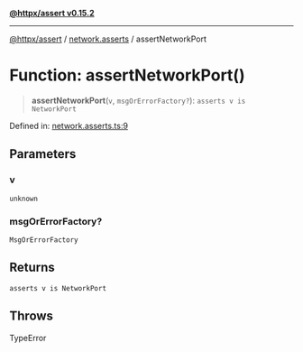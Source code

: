 [**@httpx/assert v0.15.2**](../../README.md)

***

[@httpx/assert](../../README.md) / [network.asserts](../README.md) / assertNetworkPort

# Function: assertNetworkPort()

> **assertNetworkPort**(`v`, `msgOrErrorFactory?`): `asserts v is NetworkPort`

Defined in: [network.asserts.ts:9](https://github.com/belgattitude/httpx/blob/b6bd279cf69f2d17f3ec46e9618a31cb72744279/packages/assert/src/network.asserts.ts#L9)

## Parameters

### v

`unknown`

### msgOrErrorFactory?

`MsgOrErrorFactory`

## Returns

`asserts v is NetworkPort`

## Throws

TypeError
